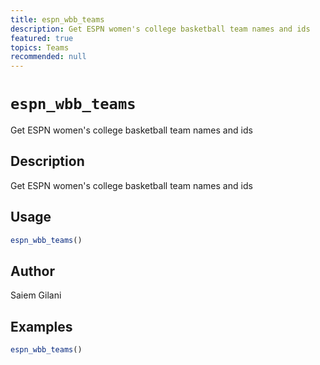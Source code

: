 ```yaml
---
title: espn_wbb_teams
description: Get ESPN women's college basketball team names and ids
featured: true
topics: Teams
recommended: null
---
```

# `espn_wbb_teams`

Get ESPN women's college basketball team names and ids


## Description

Get ESPN women's college basketball team names and ids


## Usage

```r
espn_wbb_teams()
```


## Author

Saiem Gilani


## Examples

```r
espn_wbb_teams()
```


